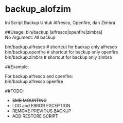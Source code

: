 # backup_alofzim
Ini Script Backup Untuk Alfresco, Openfire, dan Zimbra

##Usage:
bin/backup [alfresco|openfire|zimbra]  
No Argument: All backup

bin/backup.alfresco # shortcut for backup only alfresco  
bin/backup.openfire # shortcut for backup only openfire  
bin/backup.zimbra # shortcut for backup only zimbra  

##Example:

For backup alfresco and openfire:  
bin/backup alfresco openfire

##TODO:
* ~~SMB MOUNTING~~
* LOG and ERROR EXCEPTION
* ~~REMOVE PREVIOUS BACKUP~~
* ADD RESTORE SCRIPT
